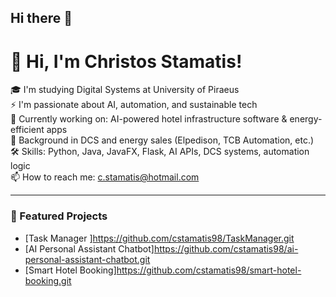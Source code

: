 ## Hi there 👋

# 👋 Hi, I'm Christos Stamatis!

🎓 I'm studying Digital Systems at University of Piraeus  
⚡ I'm passionate about AI, automation, and sustainable tech  
🌱 Currently working on: AI-powered hotel infrastructure software & energy-efficient apps  
💼 Background in DCS and energy sales (Elpedison, TCB Automation, etc.)  
🛠️ Skills: Python, Java, JavaFX, Flask, AI APIs, DCS systems, automation logic  
📫 How to reach me: c.stamatis@hotmail.com

---
### 📂 Featured Projects
- [Task Manager ]https://github.com/cstamatis98/TaskManager.git
- [AI Personal Assistant Chatbot]https://github.com/cstamatis98/ai-personal-assistant-chatbot.git
- [Smart Hotel Booking]https://github.com/cstamatis98/smart-hotel-booking.git
